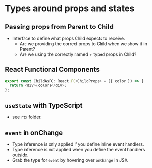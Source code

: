 # Types around props and states

## Passing props from Parent to Child

- Interface to define what props Child expects to receive.
    - Are we providing the correct props to Child when we show it in Parent?
    - Are we using the correctly named + typed props in Child?

## React Functional Components

```ts
export const ChildAsFC: React.FC<ChildProps> = ({ color }) => {
  return <div>{color}</div>;
};
```

## `useState` with TypeScript

- see `rtx` folder.

## `event` in onChange

- Type inference is only applied if you define inline event handlers.
- Type inference is not applied when you define the event handlers outside.
- Grab the type for `event` by hovering over `onChange` in JSX.

